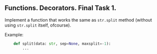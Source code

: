 ## Functions. Decorators. Final Task 1.

Implement a function that works the same as `str.split` method
(without using `str.split` itself, ofcourse).

Example:
```python
    def split(data: str, sep=None, maxsplit=-1):
        ...


